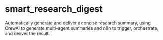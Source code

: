 # smart_research_digest
Automatically generate and deliver a concise research summary, using CrewAI to generate multi-agent summaries and n8n to trigger, orchestrate, and deliver the result.
